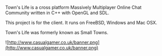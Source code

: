 Town's Life is a cross platform Massively Multiplayer Online Chat Community written in C++ with OpenGL and SDL.

This project is for the client. It runs on FreeBSD, Windows and Mac OSX.

Town's Life was formerly known as Small Towns.

![http://www.casualgamer.co.uk/banner.png](http://www.casualgamer.co.uk/banner.png)